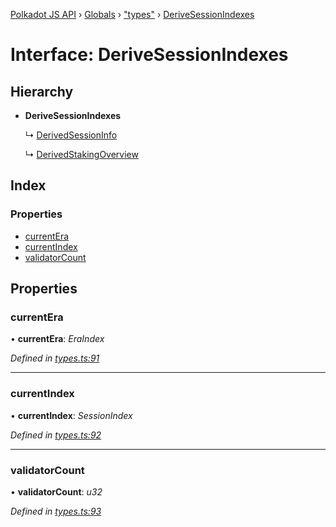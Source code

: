 [Polkadot JS API](../README.md) › [Globals](../globals.md) › ["types"](../modules/_types_.md) › [DeriveSessionIndexes](_types_.derivesessionindexes.md)

# Interface: DeriveSessionIndexes

## Hierarchy

* **DeriveSessionIndexes**

  ↳ [DerivedSessionInfo](_types_.derivedsessioninfo.md)

  ↳ [DerivedStakingOverview](_types_.derivedstakingoverview.md)

## Index

### Properties

* [currentEra](_types_.derivesessionindexes.md#currentera)
* [currentIndex](_types_.derivesessionindexes.md#currentindex)
* [validatorCount](_types_.derivesessionindexes.md#validatorcount)

## Properties

###  currentEra

• **currentEra**: *EraIndex*

*Defined in [types.ts:91](https://github.com/polkadot-js/api/blob/8b1a7a8584/packages/api-derive/src/types.ts#L91)*

___

###  currentIndex

• **currentIndex**: *SessionIndex*

*Defined in [types.ts:92](https://github.com/polkadot-js/api/blob/8b1a7a8584/packages/api-derive/src/types.ts#L92)*

___

###  validatorCount

• **validatorCount**: *u32*

*Defined in [types.ts:93](https://github.com/polkadot-js/api/blob/8b1a7a8584/packages/api-derive/src/types.ts#L93)*
